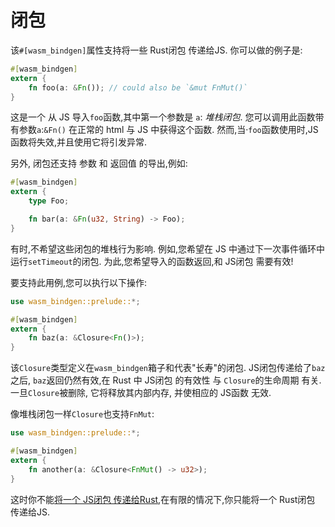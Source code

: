 
# 闭包

该`#[wasm_bindgen]`属性支持将一些 Rust闭包 传递给JS. 你可以做的例子是: 

```rust
#[wasm_bindgen]
extern {
    fn foo(a: &Fn()); // could also be `&mut FnMut()`
}
```

这是一个 从 JS 导入`foo`函数,其中第一个参数是 `a`: *堆栈闭包*. 您可以调用此函数带有参数`a`:`&Fn()` 在正常的 html 与 JS 中获得这个函数. 然而,当·`foo`函数使用时,JS函数将失效,并且使用它将引发异常. 

另外, 闭包还支持 参数 和 返回值 的导出,例如: 

```rust
#[wasm_bindgen]
extern {
    type Foo;

    fn bar(a: &Fn(u32, String) -> Foo);
}
```

有时,不希望这些闭包的堆栈行为影响. 例如,您希望在 JS 中通过下一次事件循环中运行`setTimeout`的闭包. 为此,您希望导入的函数返回,和 JS闭包 需要有效!

要支持此用例,您可以执行以下操作: 

```rust
use wasm_bindgen::prelude::*;

#[wasm_bindgen]
extern {
    fn baz(a: &Closure<Fn()>);
}
```

该`Closure`类型定义在`wasm_bindgen`箱子和代表"长寿"的闭包. JS闭包传递给了`baz`之后, `baz`返回仍然有效,在 Rust 中 JS闭包 的有效性 与 `Closure`的生命周期 有关. 一旦`Closure`被删除, 它将释放其内部内存, 并使相应的 JS函数 无效. 

像堆栈闭包一样`Closure`也支持`FnMut`: 

```rust
use wasm_bindgen::prelude::*;

#[wasm_bindgen]
extern {
    fn another(a: &Closure<FnMut() -> u32>);
}
```

这时你不能[将一个 JS闭包 传递给Rust][cbjs],在有限的情况下,你只能将一个 Rust闭包 传递给JS. 

[cbjs]: https://github.com/rustwasm/wasm-bindgen/issues/103

